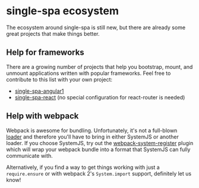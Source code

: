 # single-spa ecosystem
The ecosystem around single-spa is still new, but there are already some
great projects that make things better.

## Help for frameworks
There are a growing number of projects that help you bootstrap, mount,
and unmount applications written with popular frameworks. Feel free
to contribute to this list with your own project:

- [single-spa-angular1](https://github.com/CanopyTax/single-spa-angular1)
- [single-spa-react](https://github.com/CanopyTax/single-spa-react) (no special
  configuration for react-router is needed)

## Help with webpack
Webpack is awesome for bundling. Unfortunately, it's not a full-blown
[loader](https://whatwg.github.io/loader/) and therefore you'll have
to bring in either SystemJS or another loader. If you choose SystemJS,
try out the [webpack-system-register](https://github.com/CanopyTax/webpack-system-register)
plugin which will wrap your webpack bundle into a format that SystemJS
can fully communicate with.

Alternatively, if you find a way to get things working with just a `require.ensure`
or with webpack 2's `System.import` support, definitely let us know!
